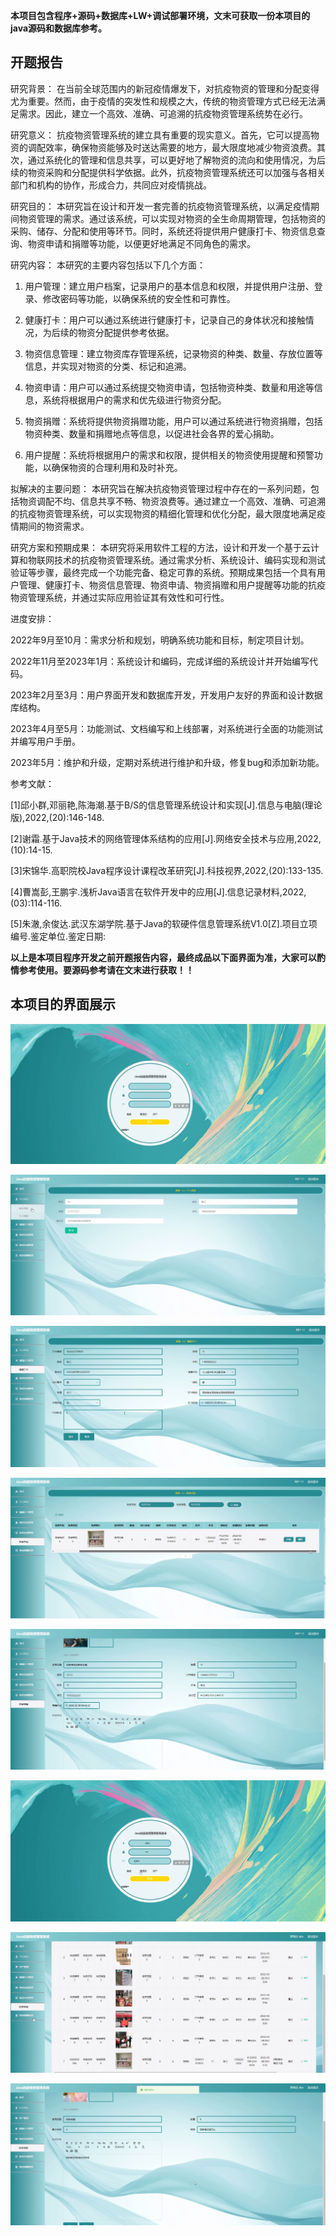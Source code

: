 ****本项目包含程序+源码+数据库+LW+调试部署环境，文末可获取一份本项目的java源码和数据库参考。****

## ******开题报告******

研究背景：
在当前全球范围内的新冠疫情爆发下，对抗疫物资的管理和分配变得尤为重要。然而，由于疫情的突发性和规模之大，传统的物资管理方式已经无法满足需求。因此，建立一个高效、准确、可追溯的抗疫物资管理系统势在必行。

研究意义：
抗疫物资管理系统的建立具有重要的现实意义。首先，它可以提高物资的调配效率，确保物资能够及时送达需要的地方，最大限度地减少物资浪费。其次，通过系统化的管理和信息共享，可以更好地了解物资的流向和使用情况，为后续的物资采购和分配提供科学依据。此外，抗疫物资管理系统还可以加强与各相关部门和机构的协作，形成合力，共同应对疫情挑战。

研究目的：
本研究旨在设计和开发一套完善的抗疫物资管理系统，以满足疫情期间物资管理的需求。通过该系统，可以实现对物资的全生命周期管理，包括物资的采购、储存、分配和使用等环节。同时，系统还将提供用户健康打卡、物资信息查询、物资申请和捐赠等功能，以便更好地满足不同角色的需求。

研究内容： 本研究的主要内容包括以下几个方面：

  1. 用户管理：建立用户档案，记录用户的基本信息和权限，并提供用户注册、登录、修改密码等功能，以确保系统的安全性和可靠性。

  2. 健康打卡：用户可以通过系统进行健康打卡，记录自己的身体状况和接触情况，为后续的物资分配提供参考依据。

  3. 物资信息管理：建立物资库存管理系统，记录物资的种类、数量、存放位置等信息，并实现对物资的分类、标记和追溯。

  4. 物资申请：用户可以通过系统提交物资申请，包括物资种类、数量和用途等信息，系统将根据用户的需求和优先级进行物资分配。

  5. 物资捐赠：系统将提供物资捐赠功能，用户可以通过系统进行物资捐赠，包括物资种类、数量和捐赠地点等信息，以促进社会各界的爱心捐助。

  6. 用户提醒：系统将根据用户的需求和权限，提供相关的物资使用提醒和预警功能，以确保物资的合理利用和及时补充。

拟解决的主要问题：
本研究旨在解决抗疫物资管理过程中存在的一系列问题，包括物资调配不均、信息共享不畅、物资浪费等。通过建立一个高效、准确、可追溯的抗疫物资管理系统，可以实现物资的精细化管理和优化分配，最大限度地满足疫情期间的物资需求。

研究方案和预期成果：
本研究将采用软件工程的方法，设计和开发一个基于云计算和物联网技术的抗疫物资管理系统。通过需求分析、系统设计、编码实现和测试验证等步骤，最终完成一个功能完备、稳定可靠的系统。预期成果包括一个具有用户管理、健康打卡、物资信息管理、物资申请、物资捐赠和用户提醒等功能的抗疫物资管理系统，并通过实际应用验证其有效性和可行性。

进度安排：

2022年9月至10月：需求分析和规划，明确系统功能和目标，制定项目计划。

2022年11月至2023年1月：系统设计和编码，完成详细的系统设计并开始编写代码。

2023年2月至3月：用户界面开发和数据库开发，开发用户友好的界面和设计数据库结构。

2023年4月至5月：功能测试、文档编写和上线部署，对系统进行全面的功能测试并编写用户手册。

2023年5月：维护和升级，定期对系统进行维护和升级，修复bug和添加新功能。

参考文献：

[1]邱小群,邓丽艳,陈海潮.基于B/S的信息管理系统设计和实现[J].信息与电脑(理论版),2022,(20):146-148.

[2]谢霜.基于Java技术的网络管理体系结构的应用[J].网络安全技术与应用,2022,(10):14-15.

[3]宋锦华.高职院校Java程序设计课程改革研究[J].科技视界,2022,(20):133-135.

[4]曹嵩彭,王鹏宇.浅析Java语言在软件开发中的应用[J].信息记录材料,2022,(03):114-116.

[5]朱澈,余俊达.武汉东湖学院.基于Java的软硬件信息管理系统V1.0[Z].项目立项编号.鉴定单位.鉴定日期:

****以上是本项目程序开发之前开题报告内容，最终成品以下面界面为准，大家可以酌情参考使用。要源码参考请在文末进行获取！！****

## ******本项目的界面展示******

![](./res/c491a08bb914419ca9e41620ff9f042a.png)

![](./res/1ce94c31c9394dcfa0d5da4f636a9b22.png)

![](./res/d72eba352e664dcf976dd68e2069f9f8.png)

![](./res/617b7f4cd24e4d87b2f09d377223df3a.png)

![](./res/bbb037fc0558475fa7a18c048dc54f95.png)

![](./res/82591f5219074a52b692585dff964f82.png)

![](./res/0f2cf7a6363d4cd29b817385c3d298b1.png)

![](./res/d4f7d9623a8e405fae53819394ce4f69.png)


